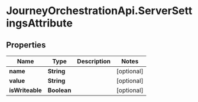 # JourneyOrchestrationApi.ServerSettingsAttribute

## Properties

Name | Type | Description | Notes
------------ | ------------- | ------------- | -------------
**name** | **String** |  | [optional] 
**value** | **String** |  | [optional] 
**isWriteable** | **Boolean** |  | [optional] 


